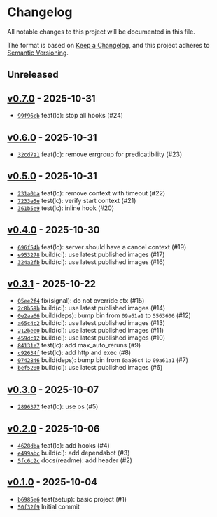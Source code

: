 # Changelog

All notable changes to this project will be documented in this file.

The format is based on [Keep a Changelog](https://keepachangelog.com/en/1.0.0/), and this project adheres to [Semantic Versioning](https://semver.org/spec/v2.0.0.html).

## Unreleased

## [v0.7.0](https://github.com/alexfalkowski/go-signal/releases/tag/v0.7.0) - 2025-10-31

- [`99f96cb`](https://github.com/alexfalkowski/go-signal/commit/99f96cbf4a867eee5633dc80de567823e4c7a31b) feat(lc): stop all hooks (#24)

## [v0.6.0](https://github.com/alexfalkowski/go-signal/releases/tag/v0.6.0) - 2025-10-31

- [`32cd7a1`](https://github.com/alexfalkowski/go-signal/commit/32cd7a1c11f39841ee9feeaf88bbfbcabdb2ae86) feat(lc): remove errgroup for predicatibility (#23)

## [v0.5.0](https://github.com/alexfalkowski/go-signal/releases/tag/v0.5.0) - 2025-10-31

- [`231a0ba`](https://github.com/alexfalkowski/go-signal/commit/231a0ba43b04369fe50fcd5a958ea386ad542238) feat(lc): remove context with timeout (#22)
- [`7233e5e`](https://github.com/alexfalkowski/go-signal/commit/7233e5e77c29d12f85a0c4d14caabc05e3e25ad6) test(lc): verify start context (#21)
- [`361b5e9`](https://github.com/alexfalkowski/go-signal/commit/361b5e9b46653a8f23c1941d6ddbe29fee679d81) test(lc): inline hook (#20)

## [v0.4.0](https://github.com/alexfalkowski/go-signal/releases/tag/v0.4.0) - 2025-10-30

- [`696f54b`](https://github.com/alexfalkowski/go-signal/commit/696f54b62acdf10434eb5cf2aed44a07799ddb52) feat(lc): server should have a cancel context (#19)
- [`e953278`](https://github.com/alexfalkowski/go-signal/commit/e95327842969c32015f38ced997617f4a219aa98) build(ci): use latest published images (#17)
- [`324a2fb`](https://github.com/alexfalkowski/go-signal/commit/324a2fbaf299b1f7c953a316eeb79804589d6417) build(ci): use latest published images (#16)

## [v0.3.1](https://github.com/alexfalkowski/go-signal/releases/tag/v0.3.1) - 2025-10-22

- [`05ee2f4`](https://github.com/alexfalkowski/go-signal/commit/05ee2f40b682537e59c1a89bf8efbcc005ac646f) fix(signal): do not override ctx (#15)
- [`2c8b59b`](https://github.com/alexfalkowski/go-signal/commit/2c8b59be935d0405ebb3ef27497432a59aeac442) build(ci): use latest published images (#14)
- [`0e2aa66`](https://github.com/alexfalkowski/go-signal/commit/0e2aa66d41c3af094c3b2aa2f74d7be0acfef910) build(deps): bump bin from `09a61a1` to `5563606` (#12)
- [`a65c4c2`](https://github.com/alexfalkowski/go-signal/commit/a65c4c26da0f766194e60eb3fda8a91703fa4b2b) build(ci): use latest published images (#13)
- [`212bee0`](https://github.com/alexfalkowski/go-signal/commit/212bee05c90998d3bcfe56d4fae4848491f6d1ee) build(ci): use latest published images (#11)
- [`459dc12`](https://github.com/alexfalkowski/go-signal/commit/459dc125ea4b55816798f4f13637a1e4ba3ae6fb) build(ci): use latest published images (#10)
- [`84131e7`](https://github.com/alexfalkowski/go-signal/commit/84131e7e15af17f97db21c5395bdd6f49496457a) test(lc): add max_auto_reruns (#9)
- [`c92634f`](https://github.com/alexfalkowski/go-signal/commit/c92634f59ae4f0d98448be559eb6c8977225e2b7) test(lc): add http and exec (#8)
- [`0742846`](https://github.com/alexfalkowski/go-signal/commit/07428465a3d917583ecd2a5a88f16959bf18987f) build(deps): bump bin from `6aa86c4` to `09a61a1` (#7)
- [`bef5280`](https://github.com/alexfalkowski/go-signal/commit/bef528039705c7a3e5f74b52caa53b827f0ab2fc) build(ci): use latest published images (#6)

## [v0.3.0](https://github.com/alexfalkowski/go-signal/releases/tag/v0.3.0) - 2025-10-07

- [`2896377`](https://github.com/alexfalkowski/go-signal/commit/2896377150b9c3dbacc081026291d379ec264659) feat(lc): use os (#5)

## [v0.2.0](https://github.com/alexfalkowski/go-signal/releases/tag/v0.2.0) - 2025-10-06

- [`4628dba`](https://github.com/alexfalkowski/go-signal/commit/4628dba9f22be3d311f5986364f186abb94c0db7) feat(lc): add hooks (#4)
- [`e499abc`](https://github.com/alexfalkowski/go-signal/commit/e499abcc19848299f652f494e1de42d8c1a80b7b) build(ci): add dependabot (#3)
- [`5fc6c2c`](https://github.com/alexfalkowski/go-signal/commit/5fc6c2c993237b81b72132966e125a1feee98cb9) docs(readme): add header (#2)

## [v0.1.0](https://github.com/alexfalkowski/go-signal/releases/tag/v0.1.0) - 2025-10-04

- [`b6985e6`](https://github.com/alexfalkowski/go-signal/commit/b6985e651edbf3eb85ecded2494ecff8f9d4777e) feat(setup): basic project (#1)
- [`50f32f9`](https://github.com/alexfalkowski/go-signal/commit/50f32f991afa2f0d3d1f258debd63fc93c11f706) Initial commit
